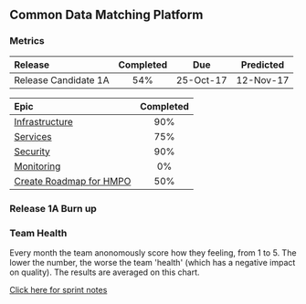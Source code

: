 ## Common Data Matching Platform
### Metrics

| Release |Completed  | Due | Predicted |
|:-----| :-----:|:-----:|:-----:|
|Release Candidate 1A  | 54% |25-Oct-17 | 12-Nov-17 |

| Epic |Completed  | 
|:-----| :-----:|
| [Infrastructure](https://jira.digital.homeoffice.gov.uk/browse/CDMP-83) | 90% | 
| [Services](https://jira.digital.homeoffice.gov.uk/browse/CDMP-85)|  75% | 
| [Security](https://jira.digital.homeoffice.gov.uk/browse/CDMP-86) | 90% |  
| [Monitoring](https://jira.digital.homeoffice.gov.uk/browse/CDMP-87) |  0% |
| [Create Roadmap for HMPO](https://jira.digital.homeoffice.gov.uk/browse/CDMP-80)|  50% |


### Release 1A Burn up
<div id="chart1"></div>
<script>
var chart = c3.generate({

axis: {
x: {
label: 'Sprint'
},
y: {
label: 'Work'
}
},

data: {
x: 'x',
columns: [
['x', 1, 2, 3, 4, 5, 6,7],
['done', 15.3, 15, 16, 20.75, 0, 0, 0],
['to do', 42.8, 40, 29, 24.25, 0, 0, 0],
['required', 7, 16, 21, 27, 34, 40, 47],
],

type: 'bar',
types: {
required: 'line',
},

groups: [ 
['to do','done'] ] 
},

legend: {
position: 'right'
},

bindto: '#chart1'

});
</script>



### Team Health
<div id="chart2"></div>
<script>
var chart = c3.generate({

axis: {
x: {
type: 'timeseries',
tick: {
format: '%m-%Y'
}
}
},

data: {
x: 'x',
columns: [
['x', '2017-07-07', '2017-08-07', '2017-09-12'],
['data1', 2.8, 3.3,4.0],
['data2', 2.8, 4.0,3.7],
['data3', 3.2, 3.5,3.7],
['data4', 3.2, 3.8,4.0],
['data5', 3.0, 4.5,4.0],
['data6', 3.0, 3.8,4.0],
['data7', 3.4, 2.8,3.0],
['data8', 3.4, 3.5,4.3],
['data9', 2.6, 3.5,3.3],
['data10', 4.0, 4.0,4.0],
['data11', 3.2, 3.8,4.0],
['data12', 3.6, 3.0,4.0]
],

names: {
data1: 'I am not happy with my working environment',
data2: 'I dont know whats going on',
data3: 'I dont feel I can raise anything with the whole team',
data4: 'I dont feel my voice is being heard',
data5: 'I dont feel my work contributes to the goal',
data6: 'I dont feel supported by my team',
data7: 'I dont get enough time to tackle technical debt',
data8: 'I dont get time to improve my skills/knowledge',
data9: 'I dont know what work is next',
data10:'I dont understand the work that I am doing',
data11:'I feel like I am working on my own',
data12:'I feel like work is being pushed on me'
},

types: {
data1: 'area-spline',
data2: 'area-spline',
data3: 'area-spline',
data4: 'area-spline',
data5: 'area-spline',
data6: 'area-spline',
data7: 'area-spline',
data8: 'area-spline',
data9: 'area-spline',
data10: 'area-spline',
data11: 'area-spline',
data12: 'area-spline'
},

groups: 
[['data1', 'data2', 'data3', 'data4', 'data5', 'data6', 'data7', 'data8', 'data9','data10','data11','data12']]
},

legend: {
position: 'right'
},

bindto: '#chart2'

});
</script>
Every month the team anonomously score how they feeling, from 1 to 5. The lower the number, the worse the team 'health' (which has a negative impact on quality). The results are averaged on this chart. 


[Click here for sprint notes](notes.html)
